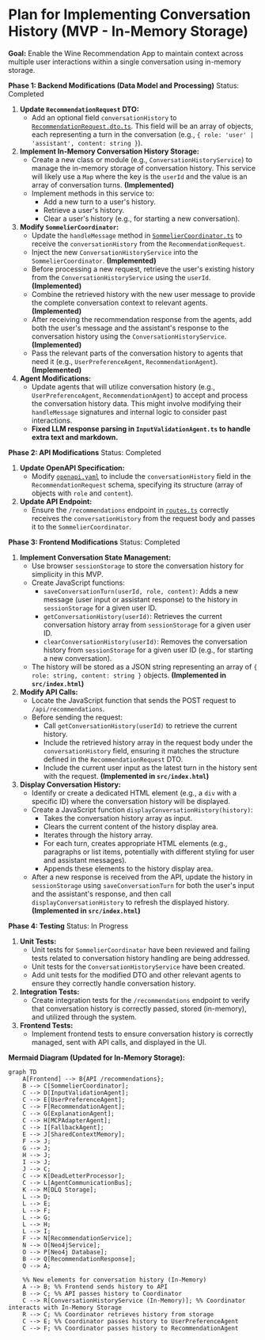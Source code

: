 # Plan for Implementing Conversation History (MVP - In-Memory Storage)

**Goal:** Enable the Wine Recommendation App to maintain context across multiple user interactions within a single conversation using in-memory storage.

**Phase 1: Backend Modifications (Data Model and Processing)**
  Status: Completed

1.  **Update `RecommendationRequest` DTO:**
    *   Add an optional field `conversationHistory` to [`RecommendationRequest.dto.ts`](src/api/dtos/RecommendationRequest.dto.ts). This field will be an array of objects, each representing a turn in the conversation (e.g., `{ role: 'user' | 'assistant', content: string }`).
2.  **Implement In-Memory Conversation History Storage:**
    *   Create a new class or module (e.g., `ConversationHistoryService`) to manage the in-memory storage of conversation history. This service will likely use a `Map` where the key is the `userId` and the value is an array of conversation turns. **(Implemented)**
    *   Implement methods in this service to:
        *   Add a new turn to a user's history.
        *   Retrieve a user's history.
        *   Clear a user's history (e.g., for starting a new conversation).
3.  **Modify `SommelierCoordinator`:**
    *   Update the `handleMessage` method in [`SommelierCoordinator.ts`](src/core/agents/SommelierCoordinator.ts) to receive the `conversationHistory` from the `RecommendationRequest`.
    *   Inject the new `ConversationHistoryService` into the `SommelierCoordinator`. **(Implemented)**
    *   Before processing a new request, retrieve the user's existing history from the `ConversationHistoryService` using the `userId`. **(Implemented)**
    *   Combine the retrieved history with the new user message to provide the complete conversation context to relevant agents. **(Implemented)**
    *   After receiving the recommendation response from the agents, add both the user's message and the assistant's response to the conversation history using the `ConversationHistoryService`. **(Implemented)**
    *   Pass the relevant parts of the conversation history to agents that need it (e.g., `UserPreferenceAgent`, `RecommendationAgent`). **(Implemented)**
4.  **Agent Modifications:**
    *   Update agents that will utilize conversation history (e.g., `UserPreferenceAgent`, `RecommendationAgent`) to accept and process the conversation history data. This might involve modifying their `handleMessage` signatures and internal logic to consider past interactions.
    *   **Fixed LLM response parsing in `InputValidationAgent.ts` to handle extra text and markdown.**

**Phase 2: API Modifications**
  Status: Completed

1.  **Update OpenAPI Specification:**
    *   Modify [`openapi.yaml`](src/api/openapi.yaml) to include the `conversationHistory` field in the `RecommendationRequest` schema, specifying its structure (array of objects with `role` and `content`).
2.  **Update API Endpoint:**
    *   Ensure the `/recommendations` endpoint in [`routes.ts`](src/api/routes.ts) correctly receives the `conversationHistory` from the request body and passes it to the `SommelierCoordinator`.

**Phase 3: Frontend Modifications**
  Status: Completed

1.  **Implement Conversation State Management:**
    *   Use browser `sessionStorage` to store the conversation history for simplicity in this MVP.
    *   Create JavaScript functions:
        *   `saveConversationTurn(userId, role, content)`: Adds a new message (user input or assistant response) to the history in `sessionStorage` for a given user ID.
        *   `getConversationHistory(userId)`: Retrieves the current conversation history array from `sessionStorage` for a given user ID.
        *   `clearConversationHistory(userId)`: Removes the conversation history from `sessionStorage` for a given user ID (e.g., for starting a new conversation).
    *   The history will be stored as a JSON string representing an array of `{ role: string, content: string }` objects. **(Implemented in `src/index.html`)**
2.  **Modify API Calls:**
    *   Locate the JavaScript function that sends the POST request to `/api/recommendations`.
    *   Before sending the request:
        *   Call `getConversationHistory(userId)` to retrieve the current history.
        *   Include the retrieved history array in the request body under the `conversationHistory` field, ensuring it matches the structure defined in the `RecommendationRequest` DTO.
        *   Include the current user input as the latest turn in the history sent with the request. **(Implemented in `src/index.html`)**
3.  **Display Conversation History:**
    *   Identify or create a dedicated HTML element (e.g., a `div` with a specific ID) where the conversation history will be displayed.
    *   Create a JavaScript function `displayConversationHistory(history)`:
        *   Takes the conversation history array as input.
        *   Clears the current content of the history display area.
        *   Iterates through the history array.
        *   For each turn, creates appropriate HTML elements (e.g., paragraphs or list items, potentially with different styling for user and assistant messages).
        *   Appends these elements to the history display area.
    *   After a new response is received from the API, update the history in `sessionStorage` using `saveConversationTurn` for both the user's input and the assistant's response, and then call `displayConversationHistory` to refresh the displayed history. **(Implemented in `src/index.html`)**

**Phase 4: Testing**
  Status: In Progress

1.  **Unit Tests:**
    *   Unit tests for `SommelierCoordinator` have been reviewed and failing tests related to conversation history handling are being addressed.
    *   Unit tests for the `ConversationHistoryService` have been created.
    *   Add unit tests for the modified DTO and other relevant agents to ensure they correctly handle conversation history.
2.  **Integration Tests:**
    *   Create integration tests for the `/recommendations` endpoint to verify that conversation history is correctly passed, stored (in-memory), and utilized through the system.
3.  **Frontend Tests:**
    *   Implement frontend tests to ensure conversation history is correctly managed, sent with API calls, and displayed in the UI.

**Mermaid Diagram (Updated for In-Memory Storage):**

```mermaid
graph TD
    A[Frontend] --> B{API /recommendations};
    B --> C[SommelierCoordinator];
    C --> D[InputValidationAgent];
    C --> E[UserPreferenceAgent];
    C --> F[RecommendationAgent];
    C --> G[ExplanationAgent];
    C --> H[MCPAdapterAgent];
    C --> I[FallbackAgent];
    E --> J[SharedContextMemory];
    F --> J;
    G --> J;
    H --> J;
    I --> J;
    J --> C;
    C --> K[DeadLetterProcessor];
    C --> L[AgentCommunicationBus];
    K --> M[DLQ Storage];
    L --> D;
    L --> E;
    L --> F;
    L --> G;
    L --> H;
    L --> I;
    F --> N[RecommendationService];
    N --> O[Neo4jService];
    O --> P[Neo4j Database];
    B --> Q[RecommendationResponse];
    Q --> A;

    %% New elements for conversation history (In-Memory)
    A --> B; %% Frontend sends history to API
    B --> C; %% API passes history to Coordinator
    C --> R[ConversationHistoryService (In-Memory)]; %% Coordinator interacts with In-Memory Storage
    R --> C; %% Coordinator retrieves history from storage
    C --> E; %% Coordinator passes history to UserPreferenceAgent
    C --> F; %% Coordinator passes history to RecommendationAgent